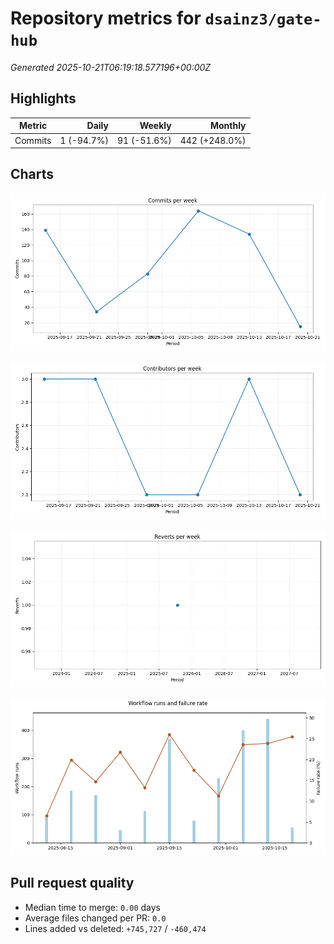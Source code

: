 # Repository metrics for `dsainz3/gate-hub`

_Generated 2025-10-21T06:19:18.577196+00:00Z_

## Highlights

| Metric | Daily | Weekly | Monthly |
| --- | ---: | ---: | ---: |
| Commits | 1 (-94.7%) | 91 (-51.6%) | 442 (+248.0%) |

## Charts

![Commits per week](./commits_per_week.png)

![Contributors per week](./contributors_per_week.png)

![Reverts per week](./reverts_per_week.png)

![CI health](./ci_failure_rate.png)

## Pull request quality

* Median time to merge: `0.00` days
* Average files changed per PR: `0.0`
* Lines added vs deleted: `+745,727` / `-460,474`